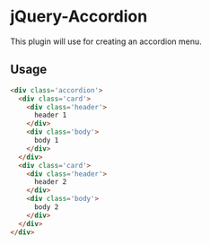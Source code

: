# jQuery-Accordion
This plugin will use for creating an accordion menu.

<h2>Usage</h2>

```html
<div class='accordion'>
  <div class='card'>
    <div class='header'>
      header 1
    </div>
    <div class='body'>
      body 1
    </div>
  </div>
  <div class='card'>
    <div class='header'>
      header 2
    </div>
    <div class='body'>
      body 2
    </div>
  </div>
</div>
```
